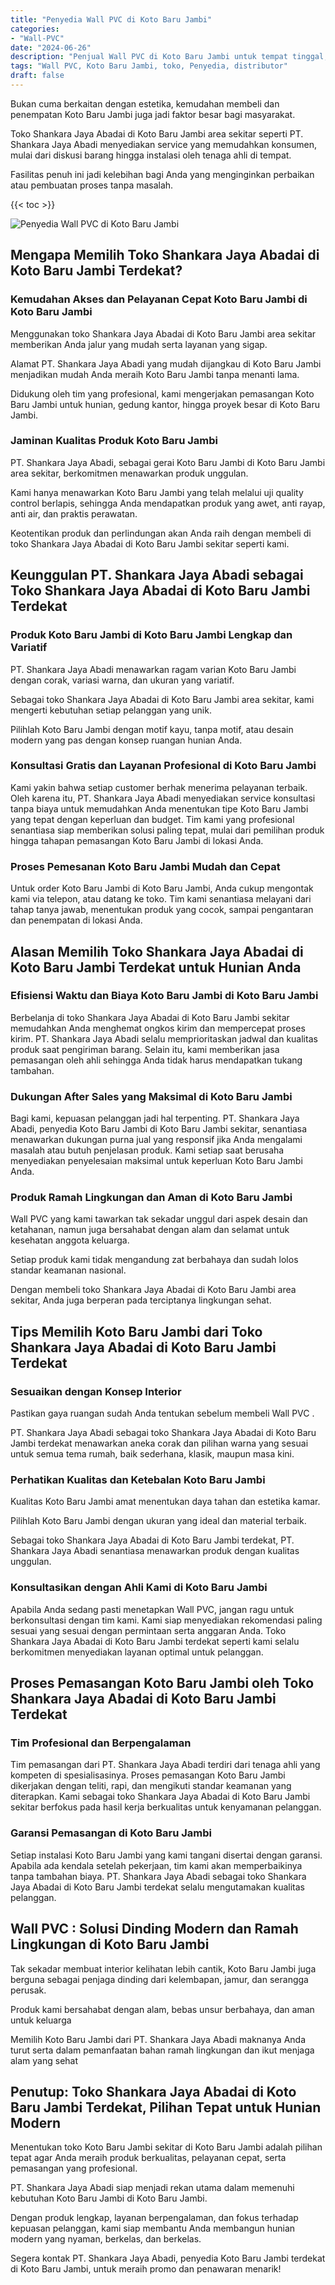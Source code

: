 ```yaml
---
title: "Penyedia Wall PVC di Koto Baru Jambi"
categories: 
- "Wall-PVC"
date: "2024-06-26"
description: "Penjual Wall PVC di Koto Baru Jambi untuk tempat tinggal, perkantoran, dan toko. Panel terbaik, pilihan motif, warna modern, dengan servis pemasangan ditangani oleh tim ahli serta jaminan resmi!|Jasa distribusi Wall PVC di Koto Baru Jambi bagi kebutuhan hunian, perkantoran, atau gerai, beserta panel berkualitas dan penempatan oleh tenaga ahli ahli dan kepastian resmi.|Alternatif Wall PVC di Koto Baru Jambi yang terpercaya bagi tempat tinggal, office, dan toko, dengan produk terbaik dan instalasi dikerjakan oleh tenaga ahli ahli serta jaminan resmi.|Penjualan Wall PVC di Koto Baru Jambi untuk tempat tinggal, office, serta toko, beserta panel unggulan dan instalasi ditangani oleh teknisi berpengalaman, dilengkapi beserta garansi resmi.}"
tags: "Wall PVC, Koto Baru Jambi, toko, Penyedia, distributor"
draft: false
---
```


Bukan cuma berkaitan dengan estetika, kemudahan membeli dan penempatan Koto Baru Jambi juga jadi faktor besar bagi masyarakat.

Toko Shankara Jaya Abadai di Koto Baru Jambi area sekitar seperti PT. Shankara Jaya Abadi menyediakan service yang memudahkan konsumen, mulai dari diskusi barang hingga instalasi oleh tenaga ahli di tempat.

Fasilitas penuh ini jadi kelebihan bagi Anda yang menginginkan perbaikan atau pembuatan proses tanpa masalah.

{{< toc >}}

![Penyedia Wall PVC di Koto Baru Jambi](/images/Wall-PVC/Penyedia-Wall-PVC-di-Koto-Baru-Jambi.png)


## Mengapa Memilih Toko Shankara Jaya Abadai di Koto Baru Jambi Terdekat?

### Kemudahan Akses dan Pelayanan Cepat Koto Baru Jambi di Koto Baru Jambi

Menggunakan toko Shankara Jaya Abadai di Koto Baru Jambi area sekitar memberikan Anda jalur yang mudah serta layanan yang sigap.

Alamat PT. Shankara Jaya Abadi yang mudah dijangkau di Koto Baru Jambi menjadikan mudah Anda meraih Koto Baru Jambi tanpa menanti lama.

Didukung oleh tim yang profesional, kami mengerjakan pemasangan Koto Baru Jambi untuk hunian, gedung kantor, hingga proyek besar di Koto Baru Jambi.

### Jaminan Kualitas Produk Koto Baru Jambi

PT. Shankara Jaya Abadi, sebagai gerai Koto Baru Jambi di Koto Baru Jambi area sekitar, berkomitmen menawarkan produk unggulan.

Kami hanya menawarkan Koto Baru Jambi yang telah melalui uji quality control berlapis, sehingga Anda mendapatkan produk yang awet, anti rayap, anti air, dan praktis perawatan.

Keotentikan produk dan perlindungan akan Anda raih dengan membeli di toko Shankara Jaya Abadai di Koto Baru Jambi sekitar seperti kami.

## Keunggulan PT. Shankara Jaya Abadi sebagai Toko Shankara Jaya Abadai di Koto Baru Jambi Terdekat

### Produk Koto Baru Jambi di Koto Baru Jambi Lengkap dan Variatif

PT. Shankara Jaya Abadi menawarkan ragam varian Koto Baru Jambi dengan corak, variasi warna, dan ukuran yang variatif.

Sebagai toko Shankara Jaya Abadai di Koto Baru Jambi area sekitar, kami mengerti kebutuhan setiap pelanggan yang unik.

Pilihlah Koto Baru Jambi dengan motif kayu, tanpa motif, atau desain modern yang pas dengan konsep ruangan hunian Anda.

### Konsultasi Gratis dan Layanan Profesional di Koto Baru Jambi

Kami yakin bahwa setiap customer berhak menerima pelayanan terbaik. Oleh karena itu, PT. Shankara Jaya Abadi menyediakan service konsultasi tanpa biaya untuk memudahkan Anda menentukan tipe Koto Baru Jambi yang tepat dengan keperluan dan budget. Tim kami yang profesional senantiasa siap memberikan solusi paling tepat, mulai dari pemilihan produk hingga tahapan pemasangan Koto Baru Jambi di lokasi Anda.

### Proses Pemesanan Koto Baru Jambi Mudah dan Cepat

Untuk order Koto Baru Jambi di Koto Baru Jambi, Anda cukup mengontak kami via telepon, atau datang ke toko. Tim kami senantiasa melayani dari tahap tanya jawab, menentukan produk yang cocok, sampai pengantaran dan penempatan di lokasi Anda.

## Alasan Memilih Toko Shankara Jaya Abadai di Koto Baru Jambi Terdekat untuk Hunian Anda

### Efisiensi Waktu dan Biaya Koto Baru Jambi di Koto Baru Jambi

Berbelanja di toko Shankara Jaya Abadai di Koto Baru Jambi sekitar memudahkan Anda menghemat ongkos kirim dan mempercepat proses kirim. PT. Shankara Jaya Abadi selalu memprioritaskan jadwal dan kualitas produk saat pengiriman barang. Selain itu, kami memberikan jasa pemasangan oleh ahli sehingga Anda tidak harus mendapatkan tukang tambahan.

### Dukungan After Sales yang Maksimal di Koto Baru Jambi

Bagi kami, kepuasan pelanggan jadi hal terpenting. PT. Shankara Jaya Abadi, penyedia Koto Baru Jambi di Koto Baru Jambi sekitar, senantiasa menawarkan dukungan purna jual yang responsif jika Anda mengalami masalah atau butuh penjelasan produk. Kami setiap saat berusaha menyediakan penyelesaian maksimal untuk keperluan Koto Baru Jambi Anda.

### Produk Ramah Lingkungan dan Aman di Koto Baru Jambi

 Wall PVC  yang kami tawarkan tak sekadar unggul dari aspek desain dan ketahanan, namun juga bersahabat dengan alam dan selamat untuk kesehatan anggota keluarga.

Setiap produk kami tidak mengandung zat berbahaya dan sudah lolos standar keamanan nasional.

Dengan membeli toko Shankara Jaya Abadai di Koto Baru Jambi area sekitar, Anda juga berperan pada terciptanya lingkungan sehat.

## Tips Memilih Koto Baru Jambi dari Toko Shankara Jaya Abadai di Koto Baru Jambi Terdekat

### Sesuaikan dengan Konsep Interior 

Pastikan gaya ruangan sudah Anda tentukan sebelum membeli  Wall PVC .

PT. Shankara Jaya Abadi sebagai toko Shankara Jaya Abadai di Koto Baru Jambi terdekat menawarkan aneka corak dan pilihan warna yang sesuai untuk semua tema rumah, baik sederhana, klasik, maupun masa kini.

### Perhatikan Kualitas dan Ketebalan Koto Baru Jambi

Kualitas Koto Baru Jambi amat menentukan daya tahan dan estetika kamar.

Pilihlah Koto Baru Jambi dengan ukuran yang ideal dan material terbaik.

Sebagai toko Shankara Jaya Abadai di Koto Baru Jambi terdekat, PT. Shankara Jaya Abadi senantiasa menawarkan produk dengan kualitas unggulan.

### Konsultasikan dengan Ahli Kami di Koto Baru Jambi

Apabila Anda sedang pasti menetapkan Wall PVC, jangan ragu untuk berkonsultasi dengan tim kami. Kami siap menyediakan rekomendasi paling sesuai yang sesuai dengan permintaan serta anggaran Anda. Toko Shankara Jaya Abadai di Koto Baru Jambi terdekat seperti kami selalu berkomitmen menyediakan layanan optimal untuk pelanggan.

## Proses Pemasangan Koto Baru Jambi oleh Toko Shankara Jaya Abadai di Koto Baru Jambi Terdekat

### Tim Profesional dan Berpengalaman

Tim pemasangan dari PT. Shankara Jaya Abadi terdiri dari tenaga ahli yang kompeten di spesialisasinya. Proses pemasangan Koto Baru Jambi dikerjakan dengan teliti, rapi, dan mengikuti standar keamanan yang diterapkan. Kami sebagai toko Shankara Jaya Abadai di Koto Baru Jambi sekitar berfokus pada hasil kerja berkualitas untuk kenyamanan pelanggan.

### Garansi Pemasangan di Koto Baru Jambi

Setiap instalasi Koto Baru Jambi yang kami tangani disertai dengan garansi. Apabila ada kendala setelah pekerjaan, tim kami akan memperbaikinya tanpa tambahan biaya. PT. Shankara Jaya Abadi sebagai toko Shankara Jaya Abadai di Koto Baru Jambi terdekat selalu mengutamakan kualitas pelanggan.

##  Wall PVC : Solusi Dinding Modern dan Ramah Lingkungan di Koto Baru Jambi

Tak sekadar membuat interior kelihatan lebih cantik, Koto Baru Jambi juga berguna sebagai penjaga dinding dari kelembapan, jamur, dan serangga perusak.

Produk kami bersahabat dengan alam, bebas unsur berbahaya, dan aman untuk keluarga

Memilih Koto Baru Jambi dari PT. Shankara Jaya Abadi maknanya Anda turut serta dalam pemanfaatan bahan ramah lingkungan dan ikut menjaga alam yang sehat

## Penutup: Toko Shankara Jaya Abadai di Koto Baru Jambi Terdekat, Pilihan Tepat untuk Hunian Modern

Menentukan toko Koto Baru Jambi sekitar di Koto Baru Jambi adalah pilihan tepat agar Anda meraih produk berkualitas, pelayanan cepat, serta pemasangan yang profesional.

PT. Shankara Jaya Abadi siap menjadi rekan utama dalam memenuhi kebutuhan Koto Baru Jambi di Koto Baru Jambi.

Dengan produk lengkap, layanan berpengalaman, dan fokus terhadap kepuasan pelanggan, kami siap membantu Anda membangun hunian modern yang nyaman, berkelas, dan berkelas.

Segera kontak PT. Shankara Jaya Abadi, penyedia Koto Baru Jambi terdekat di Koto Baru Jambi, untuk meraih promo dan penawaran menarik!